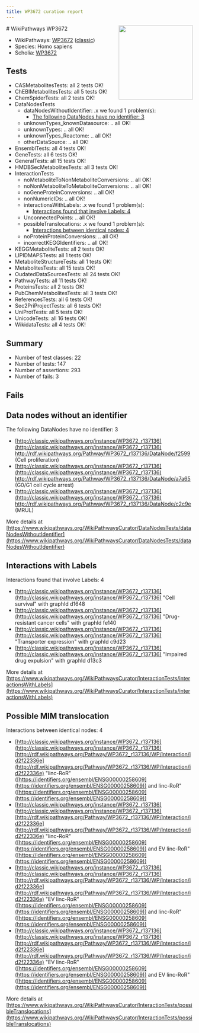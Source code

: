 ```yaml
---
title: WP3672 curation report
---
```


<img style="float: right; width: 200px" src="https://upload.wikimedia.org/wikipedia/commons/thumb/8/83/Wplogo_with_text_500.png/640px-Wplogo_with_text_500.png" />
# WikiPathways WP3672

* WikiPathways: [WP3672](https://wikipathways.org/pathways/WP3672) ([classic](https://classic.wikipathways.org/instance/WP3672))
* Species: Homo sapiens
* Scholia: [WP3672](https://scholia.toolforge.org/wikipathways/WP3672)
## Tests
* CASMetabolitesTests: all 2 tests OK!
* ChEBIMetabolitesTests: all 5 tests OK!
* ChemSpiderTests: all 2 tests OK!
* DataNodesTests
    * dataNodesWithoutIdentifier: .x we found 1 problem(s):
        * [The following DataNodes have no identifier: 3](#d2d32fa2)
    * unknownTypes_knownDatasource: .. all OK!
    * unknownTypes: .. all OK!
    * unknownTypes_Reactome: .. all OK!
    * otherDataSource: .. all OK!
* EnsemblTests: all 4 tests OK!
* GeneTests: all 6 tests OK!
* GeneralTests: all 15 tests OK!
* HMDBSecMetabolitesTests: all 3 tests OK!
* InteractionTests
    * noMetaboliteToNonMetaboliteConversions: .. all OK!
    * noNonMetaboliteToMetaboliteConversions: .. all OK!
    * noGeneProteinConversions: .. all OK!
    * nonNumericIDs: .. all OK!
    * interactionsWithLabels: .x we found 1 problem(s):
        * [Interactions found that involve Labels: 4](#630d267b)
    * UnconnectedPoints: .. all OK!
    * possibleTranslocations: .x we found 1 problem(s):
        * [Interactions between identical nodes: 4](#1c118209)
    * noProteinProteinConversions: .. all OK!
    * incorrectKEGGIdentifiers: .. all OK!
* KEGGMetaboliteTests: all 2 tests OK!
* LIPIDMAPSTests: all 1 tests OK!
* MetaboliteStructureTests: all 1 tests OK!
* MetabolitesTests: all 15 tests OK!
* OudatedDataSourcesTests: all 24 tests OK!
* PathwayTests: all 11 tests OK!
* ProteinsTests: all 2 tests OK!
* PubChemMetabolitesTests: all 3 tests OK!
* ReferencesTests: all 6 tests OK!
* Sec2PriProjectTests: all 6 tests OK!
* UniProtTests: all 5 tests OK!
* UnicodeTests: all 16 tests OK!
* WikidataTests: all 4 tests OK!


## Summary

* Number of test classes: 22
* Number of tests: 147
* Number of assertions: 293
* Number of fails: 3

## Fails

<a name="d2d32fa2" />

## Data nodes without an identifier

The following DataNodes have no identifier: 3

* [http://classic.wikipathways.org/instance/WP3672_r137136](http://classic.wikipathways.org/instance/WP3672_r137136) http://rdf.wikipathways.org/Pathway/WP3672_r137136/DataNode/f2599 (Cell proliferation)
* [http://classic.wikipathways.org/instance/WP3672_r137136](http://classic.wikipathways.org/instance/WP3672_r137136) http://rdf.wikipathways.org/Pathway/WP3672_r137136/DataNode/a7a65 (G0/G1 cell cycle arrest)
* [http://classic.wikipathways.org/instance/WP3672_r137136](http://classic.wikipathways.org/instance/WP3672_r137136) http://rdf.wikipathways.org/Pathway/WP3672_r137136/DataNode/c2c9e (MRUL)


More details at [https://www.wikipathways.org/WikiPathwaysCurator/DataNodesTests/dataNodesWithoutIdentifier](https://www.wikipathways.org/WikiPathwaysCurator/DataNodesTests/dataNodesWithoutIdentifier)

<a name="630d267b" />

## Interactions with Labels

Interactions found that involve Labels: 4

* [http://classic.wikipathways.org/instance/WP3672_r137136](http://classic.wikipathways.org/instance/WP3672_r137136) "Cell survival" with graphId d1648
* [http://classic.wikipathways.org/instance/WP3672_r137136](http://classic.wikipathways.org/instance/WP3672_r137136) "Drug-resistant
cancer cells" with graphId fe140
* [http://classic.wikipathways.org/instance/WP3672_r137136](http://classic.wikipathways.org/instance/WP3672_r137136) "Transporter
expression" with graphId c9d23
* [http://classic.wikipathways.org/instance/WP3672_r137136](http://classic.wikipathways.org/instance/WP3672_r137136) "Impaired 
drug 
expulsion" with graphId d13c3


More details at [https://www.wikipathways.org/WikiPathwaysCurator/InteractionTests/interactionsWithLabels](https://www.wikipathways.org/WikiPathwaysCurator/InteractionTests/interactionsWithLabels)

<a name="1c118209" />

## Possible MIM translocation

Interactions between identical nodes: 4

* [http://classic.wikipathways.org/instance/WP3672_r137136](http://classic.wikipathways.org/instance/WP3672_r137136) [http://rdf.wikipathways.org/Pathway/WP3672_r137136/WP/Interaction/id2f22336e](http://rdf.wikipathways.org/Pathway/WP3672_r137136/WP/Interaction/id2f22336e) "linc-RoR" ([https://identifiers.org/ensembl/ENSG00000258609](https://identifiers.org/ensembl/ENSG00000258609)) and 
linc-RoR" ([https://identifiers.org/ensembl/ENSG00000258609](https://identifiers.org/ensembl/ENSG00000258609))
* [http://classic.wikipathways.org/instance/WP3672_r137136](http://classic.wikipathways.org/instance/WP3672_r137136) [http://rdf.wikipathways.org/Pathway/WP3672_r137136/WP/Interaction/id2f22336e](http://rdf.wikipathways.org/Pathway/WP3672_r137136/WP/Interaction/id2f22336e) "linc-RoR" ([https://identifiers.org/ensembl/ENSG00000258609](https://identifiers.org/ensembl/ENSG00000258609)) and 
EV linc-RoR" ([https://identifiers.org/ensembl/ENSG00000258609](https://identifiers.org/ensembl/ENSG00000258609))
* [http://classic.wikipathways.org/instance/WP3672_r137136](http://classic.wikipathways.org/instance/WP3672_r137136) [http://rdf.wikipathways.org/Pathway/WP3672_r137136/WP/Interaction/id2f22336e](http://rdf.wikipathways.org/Pathway/WP3672_r137136/WP/Interaction/id2f22336e) "EV linc-RoR" ([https://identifiers.org/ensembl/ENSG00000258609](https://identifiers.org/ensembl/ENSG00000258609)) and 
linc-RoR" ([https://identifiers.org/ensembl/ENSG00000258609](https://identifiers.org/ensembl/ENSG00000258609))
* [http://classic.wikipathways.org/instance/WP3672_r137136](http://classic.wikipathways.org/instance/WP3672_r137136) [http://rdf.wikipathways.org/Pathway/WP3672_r137136/WP/Interaction/id2f22336e](http://rdf.wikipathways.org/Pathway/WP3672_r137136/WP/Interaction/id2f22336e) "EV linc-RoR" ([https://identifiers.org/ensembl/ENSG00000258609](https://identifiers.org/ensembl/ENSG00000258609)) and 
EV linc-RoR" ([https://identifiers.org/ensembl/ENSG00000258609](https://identifiers.org/ensembl/ENSG00000258609))


More details at [https://www.wikipathways.org/WikiPathwaysCurator/InteractionTests/possibleTranslocations](https://www.wikipathways.org/WikiPathwaysCurator/InteractionTests/possibleTranslocations)

